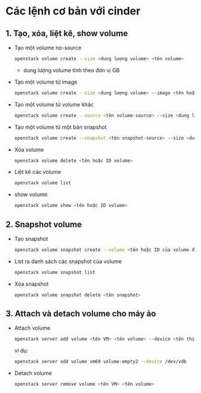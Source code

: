 # Các lệnh cơ bản với cinder

## 1. Tạo, xóa, liệt kê, show volume
- Tạo một volume no-source

  ```sh
  openstack volume create --size <dung lượng volume> <tên volume>
  ```

  - dung lượng volume tính theo đơn vị GB

- Tạo một volume từ image

  ```sh
  openstack volume create --size <dung lượng volume> --image <tên hoặc ID của image> <tên volume>
  ```

- Tạo một volume từ volume khác

  ```sh
  openstack volume create --source <tên volume-source> --size <dung lượng volume> <tên volume>
  ```

- Tạo một volume từ một bản snapshot

  ```sh
  openstack volume create --snapshot <tên snapshot-source> --size <dung lượng volume> <tên volume>
  ```

- Xóa volume

  ```sh
  openstack volume delete <tên hoặc ID volume>
  ```

- Liệt kê các volume

  ```sh
  openstack volume list
  ```

- show volume

  ```sh
  openstack volume show <tên hoặc ID volume>
  ```

## 2. Snapshot volume
- Tạo snapshot

  ```sh
  openstack volume snapshot create --volume <tên hoặc ID của volume để snapshot> <tên snapshot>
  ```

- List ra danh sách các snapshot của volume

  ```sh
  openstack volume snapshot list
  ```

- Xóa snapshot

  ```sh
  openstack volume snapshot delete <tên snapshot>
  ```

## 3. Attach và detach volume cho máy ảo
- Attach volume

  ```sh
  openstack server add volume <tên VM> <tên volume> --device <tên thiết bị add cho vm>
  ```

  ví dụ:

  ```sh
  openstack server add volume vm69 volume-empty2 --device /dev/vdb
  ```

- Detach volume

  ```sh
  openstack server remove volume <tên VM> <tên volume>
  ```
